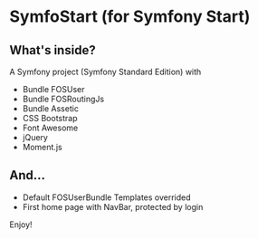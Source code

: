 SymfoStart (for Symfony Start)
===============================

What's inside?
--------------
A Symfony project (Symfony Standard Edition) with 

- Bundle FOSUser
- Bundle FOSRoutingJs
- Bundle Assetic
- CSS Bootstrap
- Font Awesome
- jQuery
- Moment.js

And...
------

- Default FOSUserBundle Templates overrided
- First home page with NavBar, protected by login


Enjoy!
